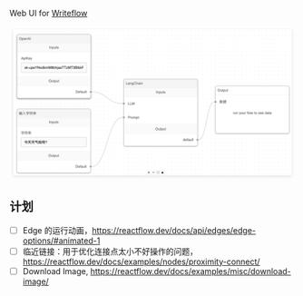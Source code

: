 Web UI for [Writeflow](https://github.com/zbysir/writeflow)

![img.png](./doc/simple.png)

## 计划
- [ ] Edge 的运行动画，https://reactflow.dev/docs/api/edges/edge-options/#animated-1
- [ ] 临近链接：用于优化连接点太小不好操作的问题，https://reactflow.dev/docs/examples/nodes/proximity-connect/
- [ ] Download Image, https://reactflow.dev/docs/examples/misc/download-image/
